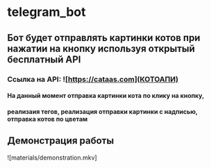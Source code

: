 # telegram_bot
## Бот будет отправлять картинки котов при нажатии на кнопку используя открытый бесплатный API

### Ссылка на API: ![https://cataas.com](КОТОАПИ)

#### На данный момент отправка картинки кота по клику на кнопку,
#### реализаия тегов, реализация отправки картинки с надписью, отправка котов по цветам 

## Демонстрация работы
![materials/demonstration.mkv]
